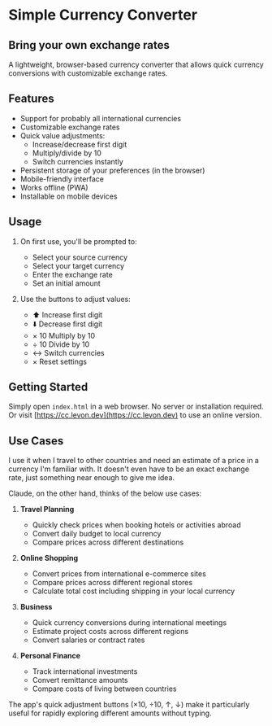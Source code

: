 # Simple Currency Converter

## Bring your own exchange rates

A lightweight, browser-based currency converter that allows quick currency conversions with customizable exchange rates.

## Features

- Support for probably all international currencies
- Customizable exchange rates
- Quick value adjustments:
    - Increase/decrease first digit
    - Multiply/divide by 10
    - Switch currencies instantly
- Persistent storage of your preferences (in the browser)
- Mobile-friendly interface
- Works offline (PWA)
- Installable on mobile devices

## Usage

1. On first use, you'll be prompted to:

    - Select your source currency
    - Select your target currency
    - Enter the exchange rate
    - Set an initial amount

2. Use the buttons to adjust values:
    - ⬆️ Increase first digit
    - ⬇️ Decrease first digit
    - × 10 Multiply by 10
    - ÷ 10 Divide by 10
    - ↔️ Switch currencies
    - × Reset settings

## Getting Started

Simply open `index.html` in a web browser. No server or installation required.
Or visit [https://cc.levon.dev](https://cc.levon.dev) to use an online version.

## Use Cases

I use it when I travel to other countries and need an estimate of a price in a currency I'm familiar with. It doesn't even have to be an exact exchange rate, just something near enough to give me idea.

Claude, on the other hand, thinks of the below use cases:

1. **Travel Planning**

    - Quickly check prices when booking hotels or activities abroad
    - Convert daily budget to local currency
    - Compare prices across different destinations

2. **Online Shopping**

    - Convert prices from international e-commerce sites
    - Compare prices across different regional stores
    - Calculate total cost including shipping in your local currency

3. **Business**

    - Quick currency conversions during international meetings
    - Estimate project costs across different regions
    - Convert salaries or contract rates

4. **Personal Finance**
    - Track international investments
    - Convert remittance amounts
    - Compare costs of living between countries

The app's quick adjustment buttons (×10, ÷10, ↑, ↓) make it particularly useful for rapidly exploring different amounts without typing.
